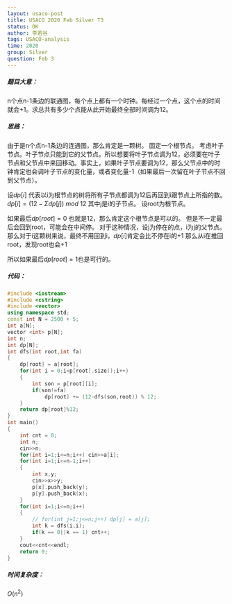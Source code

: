 ```yaml
---
layout: usaco-post
title: USACO 2020 Feb Silver T3
status: OK
author: 李若谷
tags: USACO-analysis
time: 2020
group: Silver
question: Feb 3
---
```

##### 题目大意：
n个点n-1条边的联通图，每个点上都有一个时钟。每经过一个点，这个点的时间就会+1。求总共有多少个点能从此开始最终全部时间调为12。
##### 思路：
由于是n个点n-1条边的连通图，那么肯定是一颗树。
固定一个根节点。
考虑叶子节点。叶子节点只能到它的父节点。所以想要将叶子节点调为12，必须要在叶子节点和父节点中来回移动。事实上，如果叶子节点要调为12，那么父节点中的时钟肯定也会调叶子节点的变化量，或者变化量-1（如果最后一次留在叶子节点不回到父节点）。

设$dp[i]$ 代表以i为根节点的树将所有子节点都调为12后再回到i跟节点上所指的数。
$dp[i]  = (12-\Sigma dp[j])$ $mod$ $12$
其中j是i的子节点。
 设root为根节点。
 
 如果最后$dp[root] = 0$ 也就是12，那么肯定这个根节点是可以的。
 但是不一定最后会回到root，可能会在中间停。
 对于这种情况，设j为停在的点，i为j的父节点。
 那么对于i这颗树来说，最终不用回到i，$dp[i]$肯定会比不停在i的+1
 那么从i在推回root，发现root也会+1
 
 所以如果最后$dp[root] = 1$也是可行的。
##### 代码：
 
```cpp
#include <iostream>
#include <cstring>
#include <vector>
using namespace std;
const int N = 2500 + 5;
int a[N];
vector <int> p[N];
int n;
int dp[N];
int dfs(int root,int fa)
{
	dp[root] = a[root];
	for(int i = 0;i<p[root].size();i++)
	{
		int son = p[root][i];
		if(son!=fa)
			dp[root] += (12-dfs(son,root)) % 12;
	}
	return dp[root]%12;
}
int main()
{
	int cnt = 0;
	int n;
	cin>>n;
	for(int i=1;i<=n;i++) cin>>a[i];
	for(int i=1;i<=n-1;i++)
	{
		int x,y;
		cin>>x>>y;
		p[x].push_back(y);
		p[y].push_back(x);
	}
	for(int i=1;i<=n;i++)
	{
		// for(int j=1;j<=n;j++) dp[j] = a[j];
		int k = dfs(i,i);
		if(k == 0||k == 1) cnt++;
	}
	cout<<cnt<<endl;
	return 0;
}
```
 
##### 时间复杂度：
 $O(n^2)$